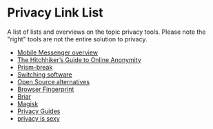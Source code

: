 # Privacy Link List

A list of lists and overviews on the topic privacy tools.
Please note the "right" tools are not the entire solution to privacy.

- [Mobile Messenger overview](https://www.securemessagingapps.com/)
- [The Hitchhiker’s Guide to Online Anonymity](https://anonymousplanet.org/guide.html)
- [Prism-break](https://prism-break.org/en/all)
- [Switching software](https://switching.software)
- [Open Source alternatives](https://github.com/GorvGoyl/clone-wars)
- [Browser Fingerprint](https://amiunique.org/fp)
- [Briar](https://briarproject.org/)
- [Magisk](https://github.com/topjohnwu/Magisk)
- [Privacy Guides](https://www.privacyguides.org)
- [privacy is sexy](https://privacy.sexy/)
